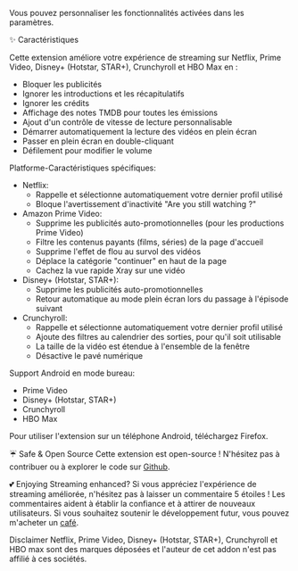 Vous pouvez personnaliser les fonctionnalités activées dans les paramètres.

✨ Caractéristiques

Cette extension améliore votre expérience de streaming sur Netflix, Prime Video, Disney+ (Hotstar, STAR+), Crunchyroll et HBO Max en :
<ul>
<li>Bloquer les publicités</li>
<li>Ignorer les introductions et les récapitulatifs</li>
<li>Ignorer les crédits</li>
<li>Affichage des notes TMDB pour toutes les émissions</li>
<li>Ajout d'un contrôle de vitesse de lecture personnalisable</li>
<li>Démarrer automatiquement la lecture des vidéos en plein écran</li>
<li>Passer en plein écran en double-cliquant</li>
<li>Défilement pour modifier le volume</li>
</ul>

Platforme-Caractéristiques spécifiques:
<ul>
<li>Netflix:
  <ul>
    <li>Rappelle et sélectionne automatiquement votre dernier profil utilisé</li>
    <li>Bloque l'avertissement d'inactivité "Are you still watching ?"</li>
  </ul>
</li>

<li>Amazon Prime Video:
  <ul>
    <li>Supprime les publicités auto-promotionnelles (pour les productions Prime Video)</li>
    <li>Filtre les contenus payants (films, séries) de la page d'accueil</li>
    <li>Supprime l'effet de flou au survol des vidéos</li>
    <li>Déplace la catégorie "continuer" en haut de la page</li>
    <li>Cachez la vue rapide Xray sur une vidéo</li>
  </ul>
</li>

<li>Disney+ (Hotstar, STAR+):
  <ul>
    <li>Supprime les publicités auto-promotionnelles</li>
    <li>Retour automatique au mode plein écran lors du passage à l'épisode suivant</li>
  </ul>
</li>

<li>Crunchyroll:
  <ul>
    <li>Rappelle et sélectionne automatiquement votre dernier profil utilisé</li>
    <li>Ajoute des filtres au calendrier des sorties, pour qu'il soit utilisable</li>
    <li>La taille de la vidéo est étendue à l'ensemble de la fenêtre</li>
    <li>Désactive le pavé numérique</li>
  </ul>
</li>
</ul>

Support Android en mode bureau:
<ul>
<li>Prime Video</li>
<li>Disney+ (Hotstar, STAR+)</li>
<li>Crunchyroll</li>
<li>HBO Max</li>
</ul>
Pour utiliser l'extension sur un téléphone Android, téléchargez Firefox.

☔ Safe & Open Source
Cette extension est open-source ! N'hésitez pas à contribuer ou à explorer le code sur <a href='https://github.com/Dreamlinerm/Netflix-Prime-Auto-Skip' target='_blank'>Github</a>.

💕 Enjoying Streaming enhanced?
Si vous appréciez l'expérience de streaming améliorée, n'hésitez pas à laisser un commentaire 5 étoiles ! Les commentaires aident à établir la confiance et à attirer de nouveaux utilisateurs.
Si vous souhaitez soutenir le développement futur, vous pouvez m'acheter un <a href='https://github.com/sponsors/Dreamlinerm' target='_blank'>café</a>.

Disclaimer
Netflix, Prime Video, Disney+ (Hotstar, STAR+), Crunchyroll et HBO max sont des marques déposées et l'auteur de cet addon n'est pas affilié à ces sociétés.